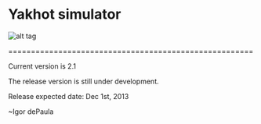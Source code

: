 Yakhot simulator 
==========================

![alt tag](http://www.bu.edu/me/files/images/people/yakhot.jpg)

======================================================

Current version is 2.1 

The release version is still under development.

Release expected date: Dec 1st, 2013



~Igor dePaula
